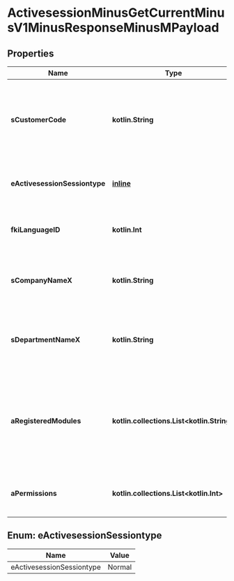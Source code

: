 
# ActivesessionMinusGetCurrentMinusV1MinusResponseMinusMPayload

## Properties
Name | Type | Description | Notes
------------ | ------------- | ------------- | -------------
**sCustomerCode** | **kotlin.String** | The customer code specific to the client in which the API request is being made | 
**eActivesessionSessiontype** | [**inline**](#EActivesessionSessiontypeEnum) | The type of session used for the API request call | 
**fkiLanguageID** | **kotlin.Int** | The unique ID of the Language.  Valid values:  |Value|Description| |-|-| |1|French| |2|English| | 
**sCompanyNameX** | **kotlin.String** | The name of the active Company in the current language | 
**sDepartmentNameX** | **kotlin.String** | The name of the active Department in the current language | 
**aRegisteredModules** | **kotlin.collections.List&lt;kotlin.String&gt;** | An Array of Registered modules.  These are the modules that are Licensed to be used by the User or the API Key. | 
**aPermissions** | **kotlin.collections.List&lt;kotlin.Int&gt;** | An array of permissions granted to the user or api key | 


<a name="EActivesessionSessiontypeEnum"></a>
## Enum: eActivesessionSessiontype
Name | Value
---- | -----
eActivesessionSessiontype | Normal



